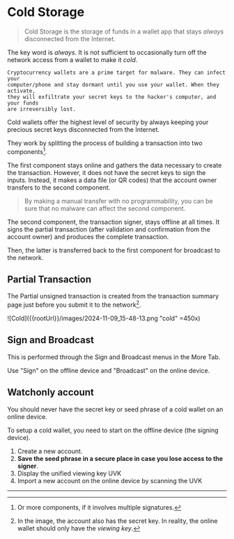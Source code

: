 # Cold Storage

> Cold Storage is the storage of funds in a wallet app that stays *always*
disconnected from the Internet.

The key word is *always*. It is not sufficient to occasionally turn off the
network access from a wallet to make it *cold*.

```admonish warning
Cryptocurrency wallets are a prime target for malware. They can infect your
computer/phone and stay dormant until you use your wallet. When they activate,
they will exfiltrate your secret keys to the hacker's computer, and your funds
are irreversibly lost.
```

Cold wallets offer the highest level of security by always keeping your precious
secret keys disconnected from the Internet.

They work by splitting the process of building a transaction into two
components[^1].

The first component stays online and gathers the data necessary to create the
transaction. However, it does not have the secret keys to sign the inputs.
Instead, it makes a data file (or QR codes) that the account owner transfers to
the second component.

> By making a manual transfer with no programmability, you can be
sure that no malware can affect the second component.

The second component, the transaction signer, stays offline at all times. It
signs the partial transaction (after validation and confirmation from the account
owner) and produces the complete transaction.

Then, the latter is transferred back to the first component for broadcast to the
network.

## Partial Transaction

The Partial unsigned transaction is created from the
transaction summary page just before you submit it
to the network[^2].

![Cold]({{rootUrl}}/images/2024-11-09_15-48-13.png "cold" =450x)

## Sign and Broadcast

This is performed through the Sign and Broadcast menus
in the More Tab.

Use "Sign" on the offline device and "Broadcast"
on the online device.

## Watchonly account

You should never have the secret key or seed phrase
of a cold wallet on an online device.

To setup a cold wallet, you need to start
on the offline device (the signing device).

1. Create a new account.
1. **Save the seed phrase in a secure place in case
you lose access to the signer**.
1. Display the unified viewing key UVK
1. Import a new account on the online device
by scanning the UVK

---
[^1]: Or more components, if it involves multiple signatures.
[^2]: In the image, the account also has the secret key.
In reality, the online wallet should only have the
*viewing key*.

